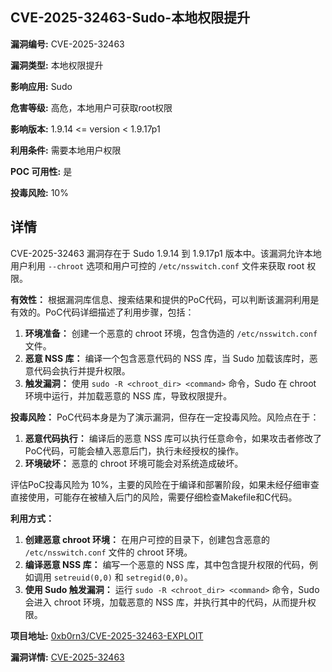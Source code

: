 ## CVE-2025-32463-Sudo-本地权限提升

**漏洞编号:** CVE-2025-32463

**漏洞类型:** 本地权限提升

**影响应用:** Sudo

**危害等级:** 高危，本地用户可获取root权限

**影响版本:** 1.9.14 <= version < 1.9.17p1

**利用条件:** 需要本地用户权限

**POC 可用性:** 是

**投毒风险:** 10%

## 详情

CVE-2025-32463 漏洞存在于 Sudo 1.9.14 到 1.9.17p1 版本中。该漏洞允许本地用户利用 `--chroot` 选项和用户可控的 `/etc/nsswitch.conf` 文件来获取 root 权限。

**有效性：**
根据漏洞库信息、搜索结果和提供的PoC代码，可以判断该漏洞利用是有效的。PoC代码详细描述了利用步骤，包括：

1.  **环境准备：** 创建一个恶意的 chroot 环境，包含伪造的 `/etc/nsswitch.conf` 文件。
2.  **恶意 NSS 库：** 编译一个包含恶意代码的 NSS 库，当 Sudo 加载该库时，恶意代码会执行并提升权限。
3.  **触发漏洞：** 使用 `sudo -R <chroot_dir> <command>` 命令，Sudo 在 chroot 环境中运行，并加载恶意的 NSS 库，导致权限提升。

**投毒风险：**
PoC代码本身是为了演示漏洞，但存在一定投毒风险。风险点在于：

1.  **恶意代码执行：** 编译后的恶意 NSS 库可以执行任意命令，如果攻击者修改了PoC代码，可能会植入恶意后门，执行未经授权的操作。
2.  **环境破坏：** 恶意的 chroot 环境可能会对系统造成破坏。

评估PoC投毒风险为 10%，主要的风险在于编译和部署阶段，如果未经仔细审查直接使用，可能存在被植入后门的风险，需要仔细检查Makefile和C代码。

**利用方式：**

1.  **创建恶意 chroot 环境：** 在用户可控的目录下，创建包含恶意的 `/etc/nsswitch.conf` 文件的 chroot 环境。
2.  **编译恶意 NSS 库：** 编写一个恶意的 NSS 库，其中包含提升权限的代码，例如调用 `setreuid(0,0)` 和 `setregid(0,0)`。
3.  **使用 Sudo 触发漏洞：** 运行 `sudo -R <chroot_dir> <command>` 命令，Sudo 会进入 chroot 环境，加载恶意的 NSS 库，并执行其中的代码，从而提升权限。

**项目地址:** [0xb0rn3/CVE-2025-32463-EXPLOIT](https://github.com/0xb0rn3/CVE-2025-32463-EXPLOIT)

**漏洞详情:** [CVE-2025-32463](https://nvd.nist.gov/vuln/detail/CVE-2025-32463)